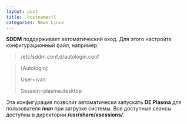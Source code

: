 ```yaml
---
layout: post
title:  hostnamectl
categories: News Linux
---
```



**SDDM** поддерживает автоматический вход. Для этого настройте конфигурационный файл, например:

>/etc/sddm.conf.d/autologin.conf

>[Autologin]
> 
>User=ivan
> 
>Session=plasma.desktop

 Эта конфигурация позволит автоматически запускать **DE Plasma** для пользователя ***ivan*** при 
 загрузке 
 системы. Все доступные сеансы доступны в директории **/usr/share/xsessions/**. 